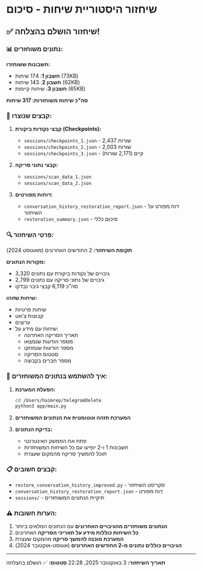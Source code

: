# שיחזור היסטוריית שיחות - סיכום

## ✅ שיחזור הושלם בהצלחה!

### 📊 נתונים משוחזרים:

**חשבונות ששוחזרו:**
- **חשבון 1**: 174 שיחות (73KB)
- **חשבון 2**: 143 שיחות (62KB)
- **חשבון 3**: שיחות קיימות (65KB)

**סה"כ שיחות משוחזרות: 317 שיחות**

### 📁 קבצים שנוצרו:

1. **קבצי נקודות ביקורת (Checkpoints):**
   - `sessions/checkpoints_1.json` - 2,437 שורות
   - `sessions/checkpoints_2.json` - 2,003 שורות
   - `sessions/checkpoints_3.json` - קיים (2,171 שורות)

2. **קבצי נתוני סריקה:**
   - `sessions/scan_data_1.json`
   - `sessions/scan_data_2.json`

3. **דוחות מפורטים:**
   - `conversation_history_restoration_report.json` - דוח מפורט על השיחזור
   - `restoration_summary.json` - סיכום כללי

### 🔍 פרטי השיחזור:

**תקופת השיחזור:** 2 החודשים האחרונים (מאוגוסט 2024)

**מקורות הנתונים:**
- 3,320 גיבויים של נקודות ביקורת עם נתונים
- 2,799 גיבויים של נתוני סריקה עם נתונים
- סה"כ 6,119 קבצי גיבוי נבדקו

**שיחות שזוהו:**
- שיחות פרטיות
- קבוצות צ'אט
- ערוצים
- שיחות עם מידע על:
  - תאריך הסריקה האחרונה
  - מספר הודעות שנמצאו
  - מספר הודעות שנמחקו
  - סטטוס הסריקה
  - מספר חברים בקבוצה

### 🚀 איך להשתמש בנתונים המשוחזרים:

1. **הפעלת המערכת:**
   ```bash
   cd /Users/haimrep/telegramDelete
   python3 app/main.py
   ```

2. **המערכת תזהה אוטומטית את הנתונים המשוחזרים**

3. **בדיקת הנתונים:**
   - פתח את הממשק האינטרנטי
   - חשבונות 1 ו-2 יופיעו עם כל השיחות המשוחזרות
   - תוכל להמשיך סריקה מהמקום שעצרת

### 📋 קבצים חשובים:

- `restore_conversation_history_improved.py` - סקריפט השיחזור
- `conversation_history_restoration_report.json` - דוח מפורט
- `sessions/` - תיקיית הנתונים המשוחזרים

### ⚠️ הערות חשובות:

1. **הנתונים משוחזרים מהגיבויים האחרונים** עם הנתונים המלאים ביותר
2. **כל השיחות כוללות מידע על תאריכי הסריקה** האחרונים
3. **המערכת מוכנה להמשך סריקה** מהמקום שעצרת
4. **הגיבויים כוללים נתונים מ-2 החודשים האחרונים** (אוגוסט-אוקטובר 2024)

---

**תאריך השיחזור:** 3 באוקטובר 2025, 22:28
**סטטוס:** ✅ הושלם בהצלחה
